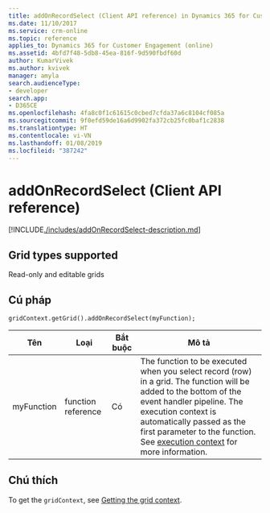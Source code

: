 ```yaml
---
title: addOnRecordSelect (Client API reference) in Dynamics 365 for Customer Engagement| MicrosoftDocs
ms.date: 11/10/2017
ms.service: crm-online
ms.topic: reference
applies_to: Dynamics 365 for Customer Engagement (online)
ms.assetid: 4bfd7f48-5db8-45ea-816f-9d590fbdf60d
author: KumarVivek
ms.author: kvivek
manager: amyla
search.audienceType:
- developer
search.app:
- D365CE
ms.openlocfilehash: 4fa8c0f1c61615c0cbed7cfda37a6c8104cf085a
ms.sourcegitcommit: 9f0efd59de16a6d9902fa372cb25fc0baf1c2838
ms.translationtype: HT
ms.contentlocale: vi-VN
ms.lasthandoff: 01/08/2019
ms.locfileid: "387242"
---
```

# <a name="addonrecordselect-client-api-reference"></a>addOnRecordSelect (Client API reference)

[!INCLUDE[./includes/addOnRecordSelect-description.md](./includes/addOnRecordSelect-description.md)]

## <a name="grid-types-supported"></a>Grid types supported

Read-only and editable grids

## <a name="syntax"></a>Cú pháp

`gridContext.getGrid().addOnRecordSelect(myFunction);`

|Tên|Loại|Bắt buộc|Mô tả|
|--|--|--|--|
|myFunction|function reference|Có|The function to be executed when you select record (row) in a grid. The function will be added to the bottom of the event handler pipeline. The execution context is automatically passed as the first parameter to the function. See [execution context](../../../clientapi-execution-context.md) for more information.

## <a name="remarks"></a>Chú thích

To get the `gridContext`, see [Getting the grid context](../../grids.md#bkmk_gridcontext).

